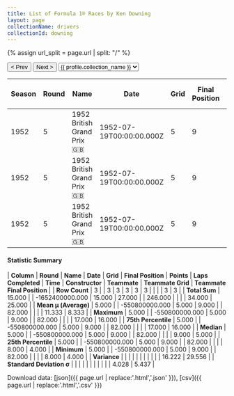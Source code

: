 ```yaml
---
title: List of Formula 1® Races by Ken Downing
layout: page
collectionName: drivers
collectionId: downing
---
```


{% assign url_split = page.url | split: "/" %}
<div id="collection-navigation">
<button onclick="selector.options[selector.selectedIndex-1].value && (window.location = selector.options[selector.selectedIndex-1].value);">&lt; Prev</button>
<button onclick="selector.options[selector.selectedIndex+1].value && (window.location = selector.options[selector.selectedIndex+1].value);">Next &gt;</button>
<select id="selector" onchange="this.options[this.selectedIndex].value && (window.location = this.options[this.selectedIndex].value);">
  {% for collectionId in site.data[page.collectionName].refs %}
    {% if collectionId == page.collectionId %}
      {% assign selected = "selected" %}
    {% else %}
      {% assign selected = "" %}
    {% endif %}
    {% assign profile = site.data[page.collectionName][collectionId].profile %}
    <option value="/f1/{{ page.collectionName }}/{{ collectionId }}/{{ url_split[4] }}" {{ selected }}>{{ profile.collection_name }}</option>
  {% endfor %}
</select>
</div>

| Season | Round | Name | Date | Grid | Final Position | Points | Laps Completed | Time | Constructor | Teammate | Teammate Grid | Teammate Final Position |
|--|--|--|--|--|--|--|--|--|--|--|--|--|
| 1952 | 5 | 1952 British Grand Prix 🇬🇧 | 1952-07-19T00:00:00.000Z | 5 | 9 | 0.0 | 82 |   | Connaught 🇬🇧 | [Dennis Poore 🇬🇧](/f1/drivers/poore) | 8 | 4 |
| 1952 | 5 | 1952 British Grand Prix 🇬🇧 | 1952-07-19T00:00:00.000Z | 5 | 9 | 0.0 | 82 |   | Connaught 🇬🇧 | [Eric Thompson 🇬🇧](/f1/drivers/thompson) | 9 | 5 |
| 1952 | 5 | 1952 British Grand Prix 🇬🇧 | 1952-07-19T00:00:00.000Z | 5 | 9 | 0.0 | 82 |   | Connaught 🇬🇧 | [Kenneth McAlpine 🇬🇧](/f1/drivers/mcalpine) | 17 | 16 |

#### Statistic Summary

| **Column** | **Round** | **Name** | **Date** | **Grid** | **Final Position** | **Points** | **Laps Completed** | **Time** | **Constructor** | **Teammate** | **Teammate Grid** | **Teammate Final Position** |
| **Row Count** | 3 |  | 3 | 3 | 3 | 3 | 3 |  |  |  | 3 | 3 |
| **Total Sum** | 15.000 |  | -1652400000.000 | 15.000 | 27.000 |  | 246.000 |  |  |  | 34.000 | 25.000 |
| **Mean μ (Average)** | 5.000 |  | -550800000.000 | 5.000 | 9.000 |  | 82.000 |  |  |  | 11.333 | 8.333 |
| **Maximum** | 5.000 |  | -550800000.000 | 5.000 | 9.000 |  | 82.000 |  |  |  | 17.000 | 16.000 |
| **75th Percentile** | 5.000 |  | -550800000.000 | 5.000 | 9.000 |  | 82.000 |  |  |  | 17.000 | 16.000 |
| **Median** | 5.000 |  | -550800000.000 | 5.000 | 9.000 |  | 82.000 |  |  |  | 9.000 | 5.000 |
| **25th Percentile** | 5.000 |  | -550800000.000 | 5.000 | 9.000 |  | 82.000 |  |  |  | 8.000 | 4.000 |
| **Minimum** | 5.000 |  | -550800000.000 | 5.000 | 9.000 |  | 82.000 |  |  |  | 8.000 | 4.000 |
| **Variance** |  |  |  |  |  |  |  |  |  |  | 16.222 | 29.556 |
| **Standard Deviation σ** |  |  |  |  |  |  |  |  |  |  | 4.028 | 5.437 |

Download data: [json]({{ page.url | replace:'.html','.json' }}), [csv]({{ page.url | replace:'.html','.csv' }})
